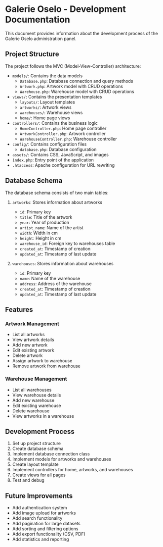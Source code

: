 # Galerie Oselo - Development Documentation

This document provides information about the development process of the Galerie Oselo administration panel.

## Project Structure

The project follows the MVC (Model-View-Controller) architecture:

- `models/`: Contains the data models
  - `Database.php`: Database connection and query methods
  - `Artwork.php`: Artwork model with CRUD operations
  - `Warehouse.php`: Warehouse model with CRUD operations
- `views/`: Contains the presentation templates
  - `layouts/`: Layout templates
  - `artworks/`: Artwork views
  - `warehouses/`: Warehouse views
  - `home/`: Home page views
- `controllers/`: Contains the business logic
  - `HomeController.php`: Home page controller
  - `ArtworkController.php`: Artwork controller
  - `WarehouseController.php`: Warehouse controller
- `config/`: Contains configuration files
  - `database.php`: Database configuration
- `assets/`: Contains CSS, JavaScript, and images
- `index.php`: Entry point of the application
- `.htaccess`: Apache configuration for URL rewriting

## Database Schema

The database schema consists of two main tables:

1. `artworks`: Stores information about artworks
   - `id`: Primary key
   - `title`: Title of the artwork
   - `year`: Year of production
   - `artist_name`: Name of the artist
   - `width`: Width in cm
   - `height`: Height in cm
   - `warehouse_id`: Foreign key to warehouses table
   - `created_at`: Timestamp of creation
   - `updated_at`: Timestamp of last update

2. `warehouses`: Stores information about warehouses
   - `id`: Primary key
   - `name`: Name of the warehouse
   - `address`: Address of the warehouse
   - `created_at`: Timestamp of creation
   - `updated_at`: Timestamp of last update

## Features

### Artwork Management

- List all artworks
- View artwork details
- Add new artwork
- Edit existing artwork
- Delete artwork
- Assign artwork to warehouse
- Remove artwork from warehouse

### Warehouse Management

- List all warehouses
- View warehouse details
- Add new warehouse
- Edit existing warehouse
- Delete warehouse
- View artworks in a warehouse

## Development Process

1. Set up project structure
2. Create database schema
3. Implement database connection class
4. Implement models for artworks and warehouses
5. Create layout template
6. Implement controllers for home, artworks, and warehouses
7. Create views for all pages
8. Test and debug

## Future Improvements

- Add authentication system
- Add image upload for artworks
- Add search functionality
- Add pagination for large datasets
- Add sorting and filtering options
- Add export functionality (CSV, PDF)
- Add statistics and reporting

